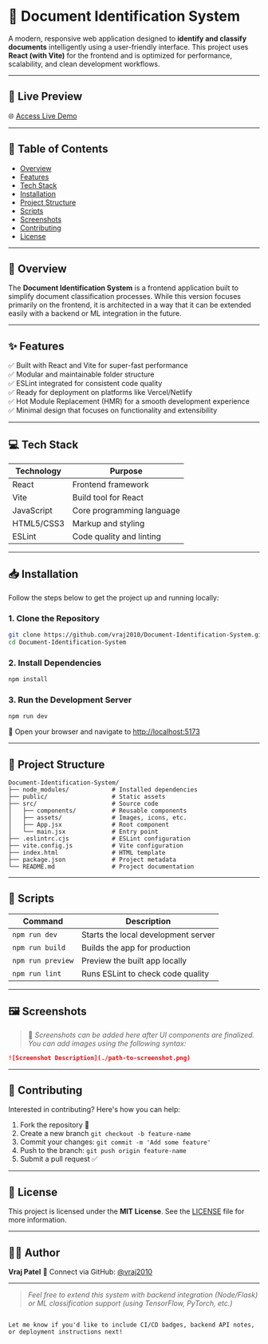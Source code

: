 # 📄 Document Identification System

A modern, responsive web application designed to **identify and classify documents** intelligently using a user-friendly interface. This project uses **React (with Vite)** for the frontend and is optimized for performance, scalability, and clean development workflows.

---

## 🔗 Live Preview

🌐 [Access Live Demo](https://document-identification-system-lilac.vercel.app)

---

## 📌 Table of Contents

- [Overview](#-overview)
- [Features](#-features)
- [Tech Stack](#-tech-stack)
- [Installation](#-installation)
- [Project Structure](#-project-structure)
- [Scripts](#-scripts)
- [Screenshots](#-screenshots)
- [Contributing](#-contributing)
- [License](#-license)

---

## 🧠 Overview

The **Document Identification System** is a frontend application built to simplify document classification processes. While this version focuses primarily on the frontend, it is architected in a way that it can be extended easily with a backend or ML integration in the future.

---

## ✨ Features

✅ Built with React and Vite for super-fast performance  
✅ Modular and maintainable folder structure  
✅ ESLint integrated for consistent code quality  
✅ Ready for deployment on platforms like Vercel/Netlify  
✅ Hot Module Replacement (HMR) for a smooth development experience  
✅ Minimal design that focuses on functionality and extensibility

---

## 💻 Tech Stack

| Technology     | Purpose                    |
|----------------|----------------------------|
| React          | Frontend framework         |
| Vite           | Build tool for React       |
| JavaScript     | Core programming language  |
| HTML5/CSS3     | Markup and styling         |
| ESLint         | Code quality and linting   |

---

## 📥 Installation

Follow the steps below to get the project up and running locally:

### 1. Clone the Repository

```bash
git clone https://github.com/vraj2010/Document-Identification-System.git
cd Document-Identification-System
````

### 2. Install Dependencies

```bash
npm install
```

### 3. Run the Development Server

```bash
npm run dev
```

📍 Open your browser and navigate to [http://localhost:5173](http://localhost:5173)

---

## 📁 Project Structure

```plaintext
Document-Identification-System/
├── node_modules/            # Installed dependencies
├── public/                  # Static assets
├── src/                     # Source code
│   ├── components/          # Reusable components
│   ├── assets/              # Images, icons, etc.
│   ├── App.jsx              # Root component
│   └── main.jsx             # Entry point
├── .eslintrc.cjs            # ESLint configuration
├── vite.config.js           # Vite configuration
├── index.html               # HTML template
├── package.json             # Project metadata
└── README.md                # Project documentation
```

---

## 📜 Scripts

| Command           | Description                         |
| ----------------- | ----------------------------------- |
| `npm run dev`     | Starts the local development server |
| `npm run build`   | Builds the app for production       |
| `npm run preview` | Preview the built app locally       |
| `npm run lint`    | Runs ESLint to check code quality   |

---

## 🖼️ Screenshots

> 📌 *Screenshots can be added here after UI components are finalized. You can add images using the following syntax:*

```markdown
![Screenshot Description](./path-to-screenshot.png)
```

---

## 🤝 Contributing

Interested in contributing? Here's how you can help:

1. Fork the repository 🍴
2. Create a new branch `git checkout -b feature-name`
3. Commit your changes: `git commit -m 'Add some feature'`
4. Push to the branch: `git push origin feature-name`
5. Submit a pull request ✅

---

## 📄 License

This project is licensed under the **MIT License**.
See the [LICENSE](LICENSE) file for more information.

---

## 🙋‍♂️ Author

**Vraj Patel**
📧 Connect via GitHub: [@vraj2010](https://github.com/vraj2010)

---

> *Feel free to extend this system with backend integration (Node/Flask) or ML classification support (using TensorFlow, PyTorch, etc.)*

```

Let me know if you'd like to include CI/CD badges, backend API notes, or deployment instructions next!
```

